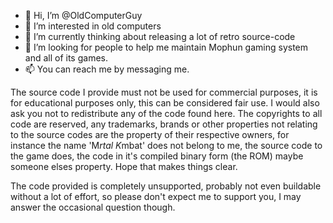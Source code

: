 - 👋 Hi, I’m @OldComputerGuy
- 👀 I’m interested in old computers
- 🌱 I’m currently thinking about releasing a lot of retro source-code
- 💞️ I’m looking for people to help me maintain Mophun gaming system and all of its games.
- 📫 You can reach me by messaging me.

The source code I provide must not be used for commercial purposes, it is for educational purposes only, this can be considered fair use.
I would also ask you not to redistribute any of the code found here. The copyrights to all code are reserved, any trademarks, brands or other
properties not relating to the source codes are the property of their respective owners, for instance the name 'M*rtal K*mbat' does not belong to me,
the source code to the game does, the code in it's compiled binary form (the ROM) maybe someone elses property. Hope that makes things clear. 

The code provided is completely unsupported, probably not even buildable without a lot of effort, so please don't expect me to support you,
I may answer the occasional question though.

<!---
OldComputerGuy's repository is a special intrest group for people interested in the history of games and game authoring systems.
--->
